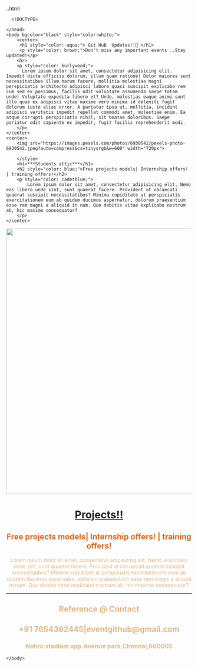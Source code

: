 ..html 
   

      <!DOCTYPE>
<html>
    <head>
        <title>Events</title>
        <link rel="icon" href="icon.jpg">

    </head>
    <body bgcolor="black" style="color:white;">
        <center>
         <h1 style="color: aqua;"> Git HuB  Updates!!📅 </h1>
         <p style="color: brown;">Don't miss any important events ..Stay updated!</p>
        <hr>
        <p style="color: burlywood;">
          Lorem ipsum dolor sit amet, consectetur adipisicing elit. Impedit dicta officiis dolorum, illum quam ratione! Dolor maiores sunt necessitatibus illum harum facere, mollitia molestiae magni perspiciatis architecto adipisci labore quasi suscipit explicabo rem cum sed ex possimus, facilis odit voluptate assumenda saepe totam unde! Voluptate expedita libero et? Unde, molestias eaque animi sunt illo quae ex adipisci vitae maxime vero minima id deleniti fugit dolorum iusto alias error. A pariatur ipsa ut, mollitia, incidunt adipisci veritatis impedit repellat commodi amet, molestiae enim. Ea atque corrupti perspiciatis nihil, sit beatae doloribus. Saepe pariatur odit sapiente ex impedit, fugit facilis reprehenderit modi.
        </p>
    </center>
    <center>
        <img src="https://images.pexels.com/photos/6930542/pexels-photo-6930542.jpeg?auto=compress&cs=tinysrgb&w=600" width="720px">
        
        </style>
        <h1>***Students attic***</h1>
        <h2 style="color: blue;">Free projects models| Internship offers! | training offers!</h2>
        <p style="color: cadetblue;">
            Lorem ipsum dolor sit amet, consectetur adipisicing elit. Nemo eos libero unde sint, sunt quaerat facere. Provident ut obcaecati quaerat suscipit necessitatibus? Minima cupiditate at perspiciatis exercitationem eum ab quidem ducimus aspernatur, dolorum praesentium esse rem magni a aliquid in nam. Quo debitis vitae explicabo nostrum ab, hic maxime consequatur?
        </p>
    </center>

<center>
 <img src="https://th.bing.com/th?id=OIP.qHoXpRfAAbXyUo2DbmsvbgHaE7&w=306&h=204&c=8&rs=1&qlt=90&o=6&dpr=1.3&pid=3.1&rm=2" width="720px">
 <h1>
    <a href="https://github.com/skjha1/Skolar_FSWD_8/blob/main/HTML/01%20Basics%20.md">Projects!!</a>
 </h1>
 <h2 style="color: chocolate;">Free projects models| Internship offers! | training offers!</h2>
 <p style="color: burlywood;">
     Lorem ipsum dolor sit amet, consectetur adipisicing elit. Nemo eos libero unde sint, sunt quaerat facere. Provident ut obcaecati quaerat suscipit necessitatibus? Minima cupiditate at perspiciatis exercitationem eum ab quidem ducimus aspernatur, dolorum praesentium esse rem magni a aliquid in nam. Quo debitis vitae explicabo nostrum ab, hic maxime consequatur?
 </p>

</center>
<hr>
<center>
    <style>
        h1 {
            color: rgb(216, 185, 89);
        }
    </style>
    <h2 style="color: burlywood;">Reference @ Contact</h1>
    <h2 style="color: burlywood;">+91 7654392445|eventgithub@gmail.com</h2>
    <h3 style="color: burlywood;">Nehru stadium opp.Avenue park,Chennai,600005</h3>
</center>
        
       


    </body>

</html>
